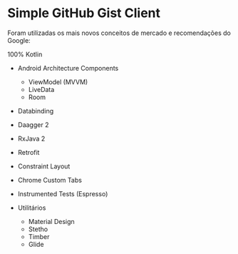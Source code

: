 Simple GitHub Gist Client
=========================

Foram utilizadas os mais novos conceitos de mercado e recomendações do
Google:

100% Kotlin

- Android Architecture Components
  -  ViewModel (MVVM)
  -  LiveData
  -  Room

- Databinding

- Daagger 2

- RxJava 2

- Retrofit

- Constraint Layout

- Chrome Custom Tabs

- Instrumented Tests (Espresso)

- Utilitários

  -  Material Design
  -   Stetho
  -   Timber
  -   Glide

